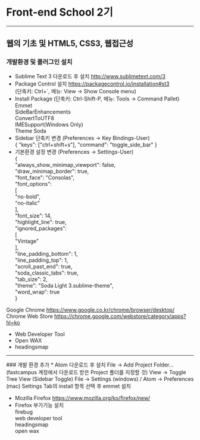 # Front-end School 2기

<hr />

## 웹의 기초 및 HTML5, CSS3, 웹접근성

### 개발환경 및 플러그인 설치

* Sublime Text 3 다운로드 후 설치 <http://www.sublimetext.com/3>  
* Package Control 설치 <https://packagecontrol.io/installation#st3>    
(단축키: Ctrl+`, 메뉴: View -> Show Console menu)  
* Install Package (단축키: Ctrl-Shift-P, 메뉴: Tools -> Command Pallet)  
Emmet  
SideBarEnhancements  
ConvertToUTF8  
IMESupport(Windows Only)  
Theme Soda  
* Sidebar 단축키 변경 (Preferences -> Key Bindings-User)  
{ "keys": ["ctrl+shift+s"], "command": "toggle_side_bar" }  
* 기본환경 설정 변경 (Preferences -> Settings-User)  
{  
	"always_show_minimap_viewport": false,  
	"draw_minimap_border": true,  
	"font_face": "Consolas",  
	"font_options":  
	[  
		"no-bold",  
		"no-italic"  
	],  
	"font_size": 14,  
	"highlight_line": true,  
	"ignored_packages":  
	[  
		"Vintage"  
	],  
	"line_padding_bottom": 1,  
	"line_padding_top": 1,  
	"scroll_past_end": true,  
	"soda_classic_tabs": true,  
	"tab_size": 2,  
	"theme": "Soda Light 3.sublime-theme",  
	"word_wrap": true  
}  

Google Chrome <https://www.google.co.kr/chrome/browser/desktop/>   
Chrome Web Store  <https://chrome.google.com/webstore/category/apps?hl=ko>  
* Web Developer Tool
* Open WAX
* headingsmap
 <hr />
### 개발 환경 추가  
* Atom <https://atom.io/>  다운로드 후 설치  
  File -> Add Project Folder... (fastcampus 계정에서 다운로드 받은 Project 폴더를 지정할 것)  
  View -> Toggle Tree View (Sidebar Toggle)  
  File -> Settings (windows) / Atom -> Preferences (mac)  
  Settings Tab의 install 항목 선택 후 emmet 설치 
 
* Mozilla Firefox <https://www.mozilla.org/ko/firefox/new/>  
* Firefox 부가기능 설치  
  firebug  
  web developer tool  
  headingsmap  
  open wax
